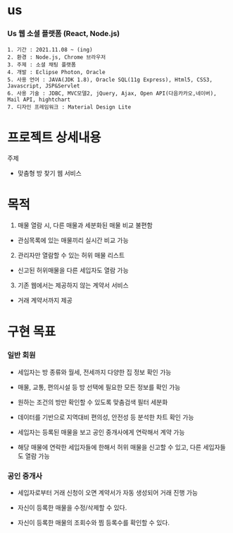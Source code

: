 # us
### Us 웹 소셜 플랫폼 (React, Node.js)

```
1. 기간 : 2021.11.08 ~ (ing)
2. 환경 : Node.js, Chrome 브라우저
3. 주제 : 소셜 채팅 플랫폼
4. 개발 : Eclipse Photon, Oracle
5. 사용 언어 : JAVA(JDK 1.8), Oracle SQL(11g Express), Html5, CSS3, Javascript, JSP&Servlet
6. 사용 기술 : JDBC, MVC모델2, jQuery, Ajax, Open API(다음카카오,네이버), Mail API, hightchart
7. 디자인 프레임워크 : Material Design Lite
```

# 프로젝트 상세내용
주제
  * 맞춤형 방 찾기 웹 서비스

# 목적
1. 매물 열람 시, 다른 매물과 세분화된 매물 비교 불편함

 - 관심목록에 있는 매물끼리 실시간 비교 가능

2. 관리자만 열람할 수 있는 허위 매물 리스트

 - 신고된 허위매물을 다른 세입자도 열람 가능

3. 기존 웹에서는 제공하지 않는 계약서 서비스

 - 거래 계약서까지 제공

# 구현 목표
### 일반 회원
* 세입자는 방 종류와 월세, 전세까지 다양한 집 정보 확인 가능

* 매물, 교통, 편의시설 등 방 선택에 필요한 모든 정보를 확인 가능

* 원하는 조건의 방만 확인할 수 있도록 맞춤검색 필터 세분화

* 데이터를 기반으로 지역대비 편의성, 안전성 등 분석한 차트 확인 가능

* 세입자는 등록된 매물을 보고 공인 중개사에게 연락해서 계약 가능

* 해당 매물에 연락한 세입자들에 한해서 허위 매물을 신고할 수 있고, 다른 세입자들도 열람 가능

### 공인 중개사
* 세입자로부터 거래 신청이 오면 계약서가 자동 생성되어 거래 진행 가능

* 자신이 등록한 매물을 수정/삭제할 수 있다.

* 자신이 등록한 매물의 조회수와 찜 등록수를 확인할 수 있다.
